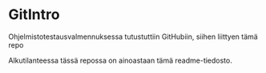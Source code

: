 # GitIntro
Ohjelmistotestausvalmennuksessa tutustuttiin GitHubiin, siihen liittyen tämä repo

Alkutilanteessa tässä repossa on ainoastaan tämä readme-tiedosto.
